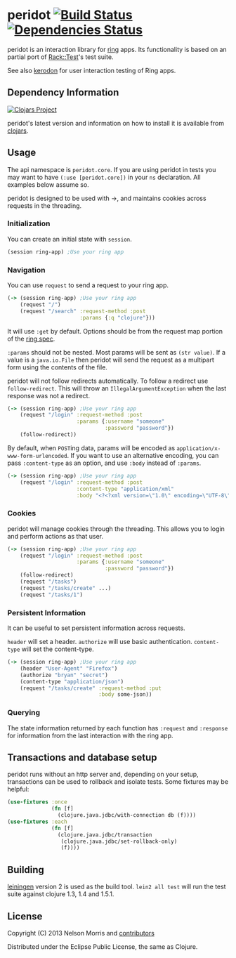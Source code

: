# peridot [![Build Status](https://secure.travis-ci.org/xeqi/peridot.png)](http://travis-ci.org/xeqi/peridot) [![Dependencies Status](https://versions.deps.co/xeqi/peridot/status.svg)](https://versions.deps.co/xeqi/peridot)

peridot is an interaction library for [ring](https://github.com/ring-clojure/ring) apps. Its functionality is based on an partial port of [Rack::Test](https://github.com/brynary/rack-test)'s test suite.

See also [kerodon](https://github.com/xeqi/kerodon) for user interaction testing of Ring apps.

## Dependency Information

[![Clojars Project](http://clojars.org/peridot/latest-version.svg)](http://clojars.org/peridot)

peridot's latest version and information on how to install it is available from [clojars](http://clojars.org/peridot).

## Usage

The api namespace is ```peridot.core```.  If you are using peridot in tests you may want to have ```(:use [peridot.core])``` in your ```ns``` declaration.  All examples below assume so.

peridot is designed to be used with ->, and maintains cookies across requests in the threading.

### Initialization

You can create an initial state with ```session```.

```clojure
(session ring-app) ;Use your ring app
```

### Navigation

You can use ```request``` to send a request to your ring app.

```clojure
(-> (session ring-app) ;Use your ring app
    (request "/")
    (request "/search" :request-method :post
                       :params {:q "clojure"}))
```

It will use ```:get``` by default.  Options should be from the request map portion of the [ring spec](https://github.com/mmcgrana/ring/blob/master/SPEC).

```:params``` should not be nested. Most params will be sent as ```(str value)```. If a value is a ```java.io.File``` then peridot will send the request as a multipart form using the contents of the file.

peridot will not follow redirects automatically.  To follow a redirect use ```follow-redirect```.  This will throw an ```IllegalArgumentException``` when the last response was not a redirect.

```clojure
(-> (session ring-app) ;Use your ring app
    (request "/login" :request-method :post
                      :params {:username "someone"
                               :password "password"})
    (follow-redirect))
```

By default, when `POST`ing data, params will be encoded as `application/x-www-form-urlencoded`. If you want to use an alternative encoding, you can pass `:content-type` as an option, and use `:body` instead of `:params`.

```clojure
(-> (session ring-app) ;Use your ring app
    (request "/login" :request-method :post
                      :content-type "application/xml"
                      :body "<?<?xml version=\"1.0\" encoding=\"UTF-8\"?><root />"))
```

### Cookies

peridot will manage cookies through the threading.  This allows you to login and perform actions as that user.

```clojure
(-> (session ring-app) ;Use your ring app
    (request "/login" :request-method :post
                      :params {:username "someone"
                               :password "password"})
    (follow-redirect)
    (request "/tasks")
    (request "/tasks/create" ...)
    (request "/tasks/1")
```

### Persistent Information

It can be useful to set persistent information across requests.

```header``` will set a header.
```authorize``` will use basic authentication.
```content-type``` will set the content-type.

```clojure
(-> (session ring-app) ;Use your ring app
    (header "User-Agent" "Firefox")
    (authorize "bryan" "secret")
    (content-type "application/json")
    (request "/tasks/create" :request-method :put
                             :body some-json))
```

### Querying

The state information returned by each function has ```:request``` and ```:response``` for information from the last interaction with the ring app.

## Transactions and database setup

peridot runs without an http server and, depending on your setup, transactions can be used to rollback and isolate tests.  Some fixtures may be helpful:

```clojure
(use-fixtures :once
              (fn [f]
                (clojure.java.jdbc/with-connection db (f))))
(use-fixtures :each
              (fn [f]
                (clojure.java.jdbc/transaction
                 (clojure.java.jdbc/set-rollback-only)
                 (f))))
```

## Building

[leiningen](https://github.com/technomancy/leiningen) version 2 is used as the build tool.  ```lein2 all test``` will run the test suite against clojure 1.3, 1.4 and 1.5.1.

## License

Copyright (C) 2013 Nelson Morris and [contributors](https://github.com/xeqi/peridot/graphs/contributors)

Distributed under the Eclipse Public License, the same as Clojure.
